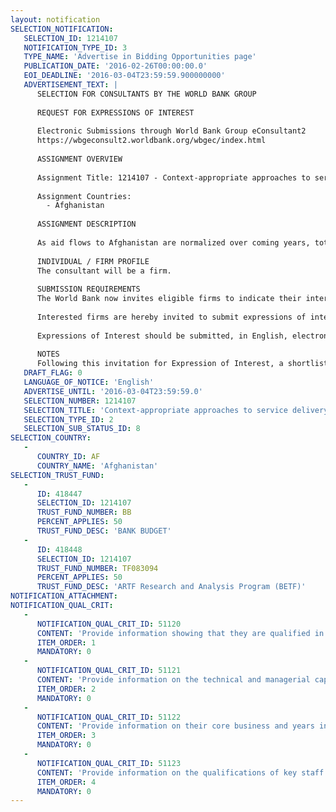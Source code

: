 ```yaml
---
layout: notification
SELECTION_NOTIFICATION: 
   SELECTION_ID: 1214107
   NOTIFICATION_TYPE_ID: 3
   TYPE_NAME: 'Advertise in Bidding Opportunities page'
   PUBLICATION_DATE: '2016-02-26T00:00:00.0'
   EOI_DEADLINE: '2016-03-04T23:59:59.900000000'
   ADVERTISEMENT_TEXT: |
      SELECTION FOR CONSULTANTS BY THE WORLD BANK GROUP
      
      REQUEST FOR EXPRESSIONS OF INTEREST
      
      Electronic Submissions through World Bank Group eConsultant2
      https://wbgeconsult2.worldbank.org/wbgec/index.html
      
      ASSIGNMENT OVERVIEW
      
      Assignment Title: 1214107 - Context-appropriate approaches to service delivery in Afghanistan
      
      Assignment Countries:
        - Afghanistan
      
      ASSIGNMENT DESCRIPTION
      
      As aid flows to Afghanistan are normalized over coming years, total public resources available for service delivery are expected to decline. Government faces important challenges in both maintaining service quality and coverage, and ensuring that gains in state legitimacy achieved through recent improvements in services are sustained or expanded. This work will inform efforts to improve service delivery in Afghanistan, taking account of the extent to which service delivery is deeply embedded within and shapes state- and local-level political settlements.
      
      INDIVIDUAL / FIRM PROFILE
      The consultant will be a firm. 
      
      SUBMISSION REQUIREMENTS
      The World Bank now invites eligible firms to indicate their interest in providing the services.  Interested firms must provide information indicating that they are qualified to perform the services (brochures, description of similar assignments, experience in similar conditions, availability of appropriate skills among staff, etc. for firms; CV and cover letter for individuals).  Please note that the total size of all attachments should be less than 5MB.  Consultants may associate to enhance their qualifications.
      
      Interested firms are hereby invited to submit expressions of interest.
      
      Expressions of Interest should be submitted, in English, electronically through World Bank Group eTendering (https://wbgeconsult2.worldbank.org/wbgec/index.html)
      
      NOTES
      Following this invitation for Expression of Interest, a shortlist of qualified firms will be formally invited to submit proposals.  Shortlisting and selection will be subject to the availability of funding.
   DRAFT_FLAG: 0
   LANGUAGE_OF_NOTICE: 'English'
   ADVERTISE_UNTIL: '2016-03-04T23:59:59.0'
   SELECTION_NUMBER: 1214107
   SELECTION_TITLE: 'Context-appropriate approaches to service delivery in Afghanistan'
   SELECTION_TYPE_ID: 2
   SELECTION_SUB_STATUS_ID: 8
SELECTION_COUNTRY: 
   - 
      COUNTRY_ID: AF
      COUNTRY_NAME: 'Afghanistan'
SELECTION_TRUST_FUND: 
   - 
      ID: 418447
      SELECTION_ID: 1214107
      TRUST_FUND_NUMBER: BB
      PERCENT_APPLIES: 50
      TRUST_FUND_DESC: 'BANK BUDGET'
   - 
      ID: 418448
      SELECTION_ID: 1214107
      TRUST_FUND_NUMBER: TF083094
      PERCENT_APPLIES: 50
      TRUST_FUND_DESC: 'ARTF Research and Analysis Program (BETF)'
NOTIFICATION_ATTACHMENT: 
NOTIFICATION_QUAL_CRIT: 
   - 
      NOTIFICATION_QUAL_CRIT_ID: 51120
      CONTENT: 'Provide information showing that they are qualified in the field of the assignment.'
      ITEM_ORDER: 1
      MANDATORY: 0
   - 
      NOTIFICATION_QUAL_CRIT_ID: 51121
      CONTENT: 'Provide information on the technical and managerial capabilities of the firm.'
      ITEM_ORDER: 2
      MANDATORY: 0
   - 
      NOTIFICATION_QUAL_CRIT_ID: 51122
      CONTENT: 'Provide information on their core business and years in business.'
      ITEM_ORDER: 3
      MANDATORY: 0
   - 
      NOTIFICATION_QUAL_CRIT_ID: 51123
      CONTENT: 'Provide information on the qualifications of key staff.'
      ITEM_ORDER: 4
      MANDATORY: 0
---
```


